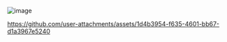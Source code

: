 ![image](https://github.com/user-attachments/assets/afc75746-9129-4934-8e00-eaac0061ac87)

https://github.com/user-attachments/assets/1d4b3954-f635-4601-bb67-d1a3967e5240

